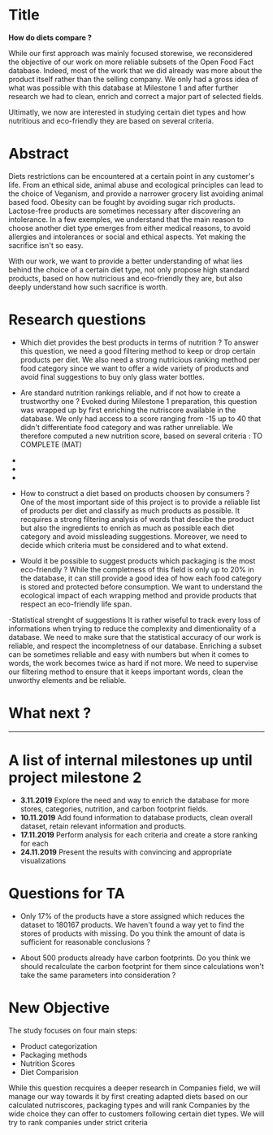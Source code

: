 # Title

<b> How do diets compare ? </b>

While our first approach was mainly focused storewise, we reconsidered the objective of our work on more reliable subsets of the Open Food Fact database. Indeed, most of the work that we did already was more about the product itself rather than the selling company. We only had a gross idea of what was possible with this database at Milestone 1 and after further research we had to clean, enrich and correct a major part of selected fields.

Ultimatly, we now are interested in studying certain diet types and how nutritious and eco-friendly they are based on several criteria.


# Abstract

Diets restrictions can be encountered at a certain point in any customer's life. From an ethical side, animal abuse and ecological principles can lead to the choice of Veganism, and provide a narrower grocery list avoiding animal based food. 
Obesity can be fought by avoiding sugar rich products. Lactose-free products are sometimes necessary after discovering an intolerance.
In a few exemples, we understand that the main reason to choose another diet type emerges from either medical reasons, to avoid allergies and intolerances or social and ethical aspects. Yet making the sacrifice isn't so easy.

With our work, we want to provide a better understanding of what lies behind the choice of a certain diet type, not only propose high standard products, based on how nutricious and eco-friendly they are, but also deeply understand how such sacrifice is worth.

# Research questions

- Which diet provides the best products in terms of nutrition ?
To answer this question, we need a good filtering method to keep or drop certain products per diet. We also need a strong nutricious ranking method per food category since we want to offer a wide variety of products and avoid final suggestions to buy only glass water bottles.

- Are standard nutrition rankings reliable, and if not how to create a trustworthy one ? 
Evoked during Milestone 1 preparation, this question was wrapped up by first enriching the nutriscore available in the database. We only had access to a score ranging from -15 up to 40 that didn't differentiate food category and was rather unreliable. We therefore computed a new nutrition score, based on several criteria :
TO COMPLETE (MAT)
-
-
-

- How to construct a diet based on products choosen by consumers ?
One of the most important side of this project is to provide a reliable list of products per diet and classify as much products as possible.
It recquires a strong filtering analysis of words that descibe the product but also the ingredients to enrich as much as possible each diet category and avoid missleading suggestions. Moreover, we need to decide which criteria must be considered and to what extend. 

- Would it be possible to suggest products which packaging is the most eco-friendly ?
While the completness of this field is only up to 20% in the database, it can still provide a good idea of how each food category is stored and protected before consumption. We want to understand the ecological impact of each wrapping method and provide products that respect an eco-friendly life span.

-Statistical strenght of suggestions
It is rather wiseful to track every loss of informations when trying to reduce the complexity and dimentionality of a database. We need to make sure that the statistical accuracy of our work is reliable, and respect the incompletness of our database. Enriching a subset can be sometimes reliable and easy with numbers but when it comes to words, the work becomes twice as hard if not more. We need to supervise our filtering method to ensure that it keeps important words, clean the unworthy elements and be reliable.

# What next ?



**** 


# A list of internal milestones up until project milestone 2

- <b>3.11.2019</b> Explore the need and way to enrich the database for more stores, categories, nutrition, and carbon footprint fields.
- <b>10.11.2019</b> Add found information to database products, clean overall dataset, retain relevant information and products.
- <b>17.11.2019</b> Perform analysis for each criteria and create a store ranking for each
- <b>24.11.2019</b> Present the results with convincing and appropriate visualizations

# Questions for TA
- Only 17% of the products have a store assigned which reduces the dataset to 180167 products. We haven't found a way yet to find the stores of products with missing. Do you think the amount of data is sufficient for reasonable conclusions ?

- About 500 products already have carbon footprints. Do you think we should recalculate the carbon footprint for them since calculations won't take the same parameters into consideration ?

# New Objective

The study focuses on four main steps:

- Product categorization
- Packaging methods
- Nutrition Scores
- Diet Comparision

While this question recquires a deeper research in Companies field, we will manage our way towards it by first creating adapted diets based on our calculated nutriscores, packaging types and will rank Companies by the wide choice they can offer to customers following certain diet types. We will try to rank companies under strict criteria







